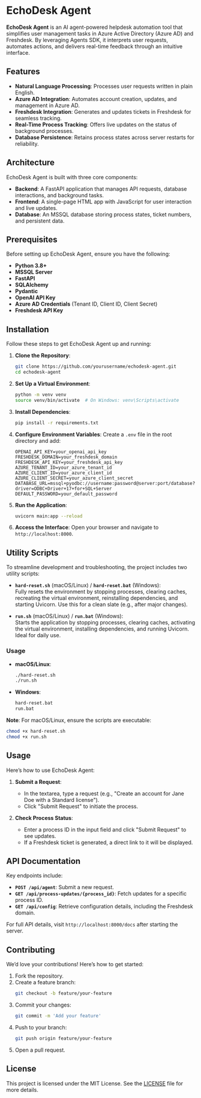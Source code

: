# EchoDesk Agent

**EchoDesk Agent** is an AI agent-powered helpdesk automation tool that simplifies user management tasks in Azure Active Directory (Azure AD) and Freshdesk. By leveraging Agents SDK, it interprets user requests, automates actions, and delivers real-time feedback through an intuitive interface.

## Features

- **Natural Language Processing**: Processes user requests written in plain English.
- **Azure AD Integration**: Automates account creation, updates, and management in Azure AD.
- **Freshdesk Integration**: Generates and updates tickets in Freshdesk for seamless tracking.
- **Real-Time Process Tracking**: Offers live updates on the status of background processes.
- **Database Persistence**: Retains process states across server restarts for reliability.

## Architecture

EchoDesk Agent is built with three core components:

- **Backend**: A FastAPI application that manages API requests, database interactions, and background tasks.
- **Frontend**: A single-page HTML app with JavaScript for user interaction and live updates.
- **Database**: An MSSQL database storing process states, ticket numbers, and persistent data.

## Prerequisites

Before setting up EchoDesk Agent, ensure you have the following:

- **Python 3.8+**
- **MSSQL Server**
- **FastAPI**
- **SQLAlchemy**
- **Pydantic**
- **OpenAI API Key**
- **Azure AD Credentials** (Tenant ID, Client ID, Client Secret)
- **Freshdesk API Key**

## Installation

Follow these steps to get EchoDesk Agent up and running:

1. **Clone the Repository**:
   ```bash
   git clone https://github.com/yourusername/echodesk-agent.git
   cd echodesk-agent
   ```

2. **Set Up a Virtual Environment**:
   ```bash
   python -m venv venv
   source venv/bin/activate  # On Windows: venv\Scripts\activate
   ```

3. **Install Dependencies**:
   ```bash
   pip install -r requirements.txt
   ```

4. **Configure Environment Variables**:
   Create a `.env` file in the root directory and add:
   ```plaintext
   OPENAI_API_KEY=your_openai_api_key
   FRESHDESK_DOMAIN=your_freshdesk_domain
   FRESHDESK_API_KEY=your_freshdesk_api_key
   AZURE_TENANT_ID=your_azure_tenant_id
   AZURE_CLIENT_ID=your_azure_client_id
   AZURE_CLIENT_SECRET=your_azure_client_secret
   DATABASE_URL=mssql+pyodbc://username:password@server:port/database?driver=ODBC+Driver+17+for+SQL+Server
   DEFAULT_PASSWORD=your_default_password
   ```

5. **Run the Application**:
   ```bash
   uvicorn main:app --reload
   ```

6. **Access the Interface**:
   Open your browser and navigate to `http://localhost:8000`.

## Utility Scripts

To streamline development and troubleshooting, the project includes two utility scripts:

- **`hard-reset.sh`** (macOS/Linux) / **`hard-reset.bat`** (Windows):  
  Fully resets the environment by stopping processes, clearing caches, recreating the virtual environment, reinstalling dependencies, and starting Uvicorn. Use this for a clean slate (e.g., after major changes).

- **`run.sh`** (macOS/Linux) / **`run.bat`** (Windows):  
  Starts the application by stopping processes, clearing caches, activating the virtual environment, installing dependencies, and running Uvicorn. Ideal for daily use.

### Usage

- **macOS/Linux**:
  ```bash
  ./hard-reset.sh
  ./run.sh
  ```

- **Windows**:
  ```cmd
  hard-reset.bat
  run.bat
  ```

**Note**: For macOS/Linux, ensure the scripts are executable:
```bash
chmod +x hard-reset.sh
chmod +x run.sh
```

## Usage

Here’s how to use EchoDesk Agent:

1. **Submit a Request**:
   - In the textarea, type a request (e.g., "Create an account for Jane Doe with a Standard license").
   - Click "Submit Request" to initiate the process.

2. **Check Process Status**:
   - Enter a process ID in the input field and click "Submit Request" to see updates.
   - If a Freshdesk ticket is generated, a direct link to it will be displayed.

## API Documentation

Key endpoints include:

- **`POST /api/agent`**: Submit a new request.
- **`GET /api/process-updates/{process_id}`**: Fetch updates for a specific process ID.
- **`GET /api/config`**: Retrieve configuration details, including the Freshdesk domain.

For full API details, visit `http://localhost:8000/docs` after starting the server.

## Contributing

We’d love your contributions! Here’s how to get started:

1. Fork the repository.
2. Create a feature branch:
   ```bash
   git checkout -b feature/your-feature
   ```
3. Commit your changes:
   ```bash
   git commit -m 'Add your feature'
   ```
4. Push to your branch:
   ```bash
   git push origin feature/your-feature
   ```
5. Open a pull request.

## License

This project is licensed under the MIT License. See the [LICENSE](LICENSE) file for more details.